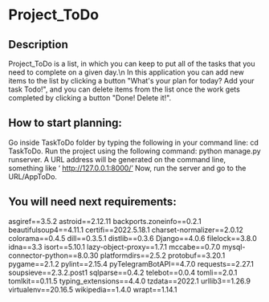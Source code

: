 # Project_ToDo
## Description
Project_ToDo is a list, in which you can keep to put all of the tasks that you need to complete on a given day.\n
In this application you can add new items to the list by clicking a button "What's your plan for today? Add your task Todo!", and you can delete items from the list once the work gets completed by clicking a button "Done! Delete it!".
## How to start planning:
Go inside TaskToDo folder by typing the following in your command line:
cd TaskToDo.
Run the project using the following command:
python manage.py runserver.
A URL address will be generated on the command line, something like ‘ http://127.0.0.1:8000/’
Now, run the server and go to the URL/AppToDo.

## You will need next requirements:
asgiref==3.5.2
astroid==2.12.11
backports.zoneinfo==0.2.1
beautifulsoup4==4.11.1
certifi==2022.5.18.1
charset-normalizer==2.0.12
colorama==0.4.5
dill==0.3.5.1
distlib==0.3.6
Django==4.0.6
filelock==3.8.0
idna==3.3
isort==5.10.1
lazy-object-proxy==1.7.1
mccabe==0.7.0
mysql-connector-python==8.0.30
platformdirs==2.5.2
protobuf==3.20.1
pygame==2.1.2
pylint==2.15.4
pyTelegramBotAPI==4.7.0
requests==2.27.1
soupsieve==2.3.2.post1
sqlparse==0.4.2
telebot==0.0.4
tomli==2.0.1
tomlkit==0.11.5
typing_extensions==4.4.0
tzdata==2022.1
urllib3==1.26.9
virtualenv==20.16.5
wikipedia==1.4.0
wrapt==1.14.1


